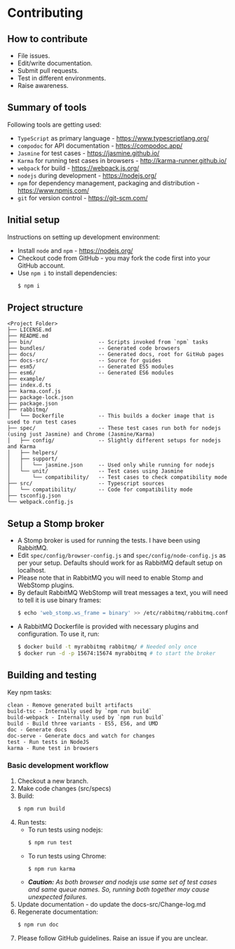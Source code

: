 # Contributing

## How to contribute

* File issues.
* Edit/write documentation.
* Submit pull requests.
* Test in different environments.
* Raise awareness.

## Summary of tools

Following tools are getting used:

* `TypeScript` as primary language - https://www.typescriptlang.org/
* `compodoc` for API documentation - https://compodoc.app/
* `Jasmine` for test cases - https://jasmine.github.io/
* `Karma` for running test cases in browsers - http://karma-runner.github.io/
* `webpack` for build - https://webpack.js.org/
* `nodejs` during development - https://nodejs.org/
* `npm` for dependency management, packaging and distribution - https://www.npmjs.com/
* `git` for version control - https://git-scm.com/

## Initial setup

Instructions on setting up development environment:

* Install `node` and `npm` - https://nodejs.org/
* Checkout code from GitHub - you may fork the code first into your GitHub account.
* Use `npm i` to install dependencies:
    ```bash
    $ npm i
    ```

## Project structure

```text
<Project Folder>
├── LICENSE.md
├── README.md
├── bin/                     -- Scripts invoked from `npm` tasks
├── bundles/                 -- Generated code browsers
├── docs/                    -- Generated docs, root for GitHub pages
├── docs-src/                -- Source for guides
├── esm5/                    -- Generated ES5 modules
├── esm6/                    -- Generated ES6 modules
├── example/
├── index.d.ts
├── karma.conf.js
├── package-lock.json
├── package.json
├── rabbitmq/
│   └── Dockerfile           -- This builds a docker image that is used to run test cases
├── spec/                    -- These test cases run both for nodejs (using just Jasmine) and Chrome (Jasmine/Karma)
│   ├── config/              -- Slightly different setups for nodejs and Karma
│   ├── helpers/
│   ├── support/
│   │   └── jasmine.json     -- Used only while running for nodejs
│   └── unit/                -- Test cases using Jasmine
│       └── compatibility/   -- Test cases to check compatibility mode
├── src/                     -- Typescript sources
│   └── compatibility/       -- Code for compatibility mode
├── tsconfig.json
└── webpack.config.js
```

## Setup a Stomp broker

* A Stomp broker is used for running the tests. I have been using RabbitMQ.
* Edit `spec/config/browser-config.js` and `spec/config/node-config.js` as per
  your setup. Defaults should work for as RabbitMQ default setup on localhost.
* Please note that in RabbitMQ you will need to enable Stomp and WebStomp plugins.
* By default RabbitMQ WebStomp will treat messages a text, you will need to tell
  it is use binary frames:
    ```bash
    $ echo 'web_stomp.ws_frame = binary' >> /etc/rabbitmq/rabbitmq.conf
    ```
* A RabbitMQ Dockerfile is provided with necessary plugins and configuration. To use it, run:
    ```bash
    $ docker build -t myrabbitmq rabbitmq/ # Needed only once
    $ docker run -d -p 15674:15674 myrabbitmq # to start the broker
    ```

## Building and testing

Key npm tasks:

```text
clean - Remove generated built artifacts
build-tsc - Internally used by `npm run build`
build-webpack - Internally used by `npm run build`
build - Build three variants - ES5, ES6, and UMD
doc - Generate docs
doc-serve - Generate docs and watch for changes
test - Run tests in NodeJS
karma - Rune test in browsers
```

### Basic development workflow

1. Checkout a new branch.
1. Make code changes (src/specs)
1. Build:
    ```bash
    $ npm run build
    ```
1. Run tests:
    - To run tests using nodejs:
        ```bash
        $ npm run test
        ```
    - To run tests using Chrome:
        ```bash
        $ npm run karma
        ```
    - _**Caution:** As both browser and nodejs use same set of test cases and same queue
      names. So, running both together may cause unexpected failures._
1. Update documentation - do update the docs-src/Change-log.md
1. Regenerate documentation:
    ```bash
    $ npm run doc
    ```
1. Please follow GitHub guidelines. Raise an issue if you are unclear.
